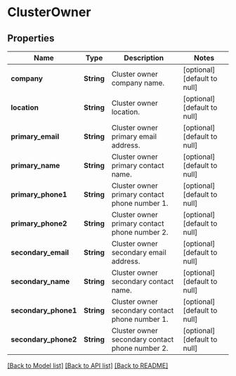 # ClusterOwner

## Properties
Name | Type | Description | Notes
------------ | ------------- | ------------- | -------------
**company** | **String** | Cluster owner company name. | [optional] [default to null]
**location** | **String** | Cluster owner location. | [optional] [default to null]
**primary_email** | **String** | Cluster owner primary email address. | [optional] [default to null]
**primary_name** | **String** | Cluster owner primary contact name. | [optional] [default to null]
**primary_phone1** | **String** | Cluster owner primary contact phone number 1. | [optional] [default to null]
**primary_phone2** | **String** | Cluster owner primary contact phone number 2. | [optional] [default to null]
**secondary_email** | **String** | Cluster owner secondary email address. | [optional] [default to null]
**secondary_name** | **String** | Cluster owner secondary contact name. | [optional] [default to null]
**secondary_phone1** | **String** | Cluster owner secondary contact phone number 1. | [optional] [default to null]
**secondary_phone2** | **String** | Cluster owner secondary contact phone number 2. | [optional] [default to null]

[[Back to Model list]](../README.md#documentation-for-models) [[Back to API list]](../README.md#documentation-for-api-endpoints) [[Back to README]](../README.md)


